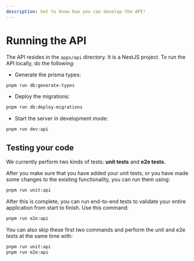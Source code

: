 ```yaml
---
description: Get to know how you can develop the API!
---
```


# Running the API

The API resides in the `apps/api` directory. It is a NestJS project. To run the API locally, do the following:

* Generate the prisma types:

```bash
pnpm run db:generate-types
```

* Deploy the migrations:

```bash
pnpm run db:deploy-migrations
```

* Start the server in development mode:

```bash
pnpm run dev:api
```

## Testing your code

We currently perform two kinds of tests: **unit tests** and **e2e tests.**&#x20;

After you make sure that you have added your unit tests, or you have made some changes to the existing functionality, you can run them using:

```bash
pnpm run unit:api
```

After this is complete, you can run end-to-end tests to validate your entire application from start to finish. Use this command:

```bash
pnpm run e2e:api
```

You can also skip these first two commands and perform the unit and e2e tests at the same time with:
```bash
pnpm run unit:api
pnpm run e2e:api
```
